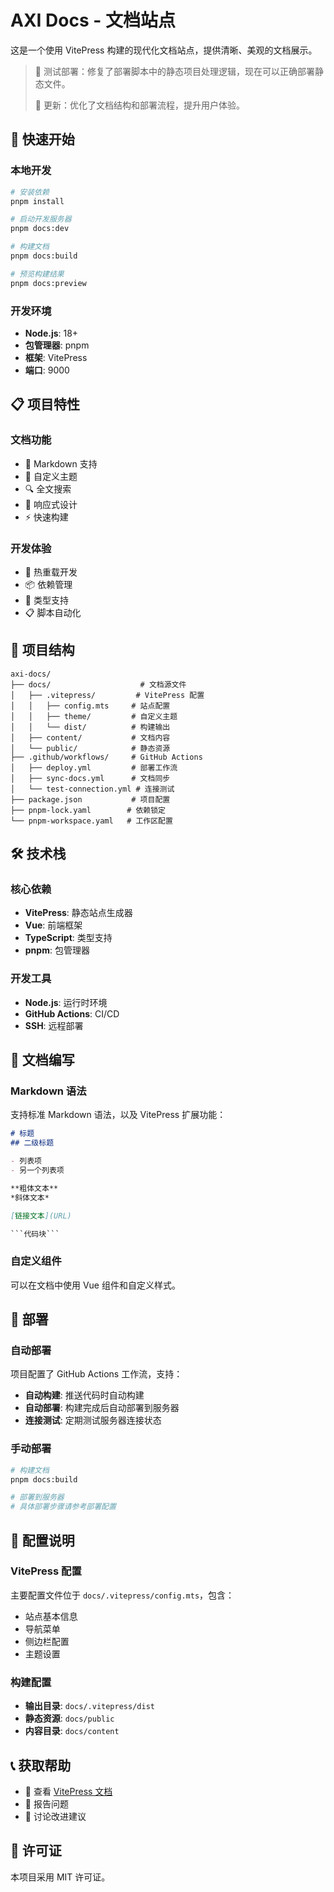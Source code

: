 # AXI Docs - 文档站点

这是一个使用 VitePress 构建的现代化文档站点，提供清晰、美观的文档展示。

> 🚀 测试部署：修复了部署脚本中的静态项目处理逻辑，现在可以正确部署静态文件。
> 
> 📝 更新：优化了文档结构和部署流程，提升用户体验。

## 🚀 快速开始

### 本地开发

```bash
# 安装依赖
pnpm install

# 启动开发服务器
pnpm docs:dev

# 构建文档
pnpm docs:build

# 预览构建结果
pnpm docs:preview
```

### 开发环境

- **Node.js**: 18+
- **包管理器**: pnpm
- **框架**: VitePress
- **端口**: 9000

## 📋 项目特性

### 文档功能
- 📝 Markdown 支持
- 🎨 自定义主题
- 🔍 全文搜索
- 📱 响应式设计
- ⚡ 快速构建

### 开发体验
- 🚀 热重载开发
- 📦 依赖管理
- 🔧 类型支持
- 📋 脚本自动化

## 📁 项目结构

```
axi-docs/
├── docs/                    # 文档源文件
│   ├── .vitepress/         # VitePress 配置
│   │   ├── config.mts     # 站点配置
│   │   ├── theme/         # 自定义主题
│   │   └── dist/          # 构建输出
│   ├── content/           # 文档内容
│   └── public/            # 静态资源
├── .github/workflows/     # GitHub Actions
│   ├── deploy.yml         # 部署工作流
│   ├── sync-docs.yml      # 文档同步
│   └── test-connection.yml # 连接测试
├── package.json           # 项目配置
├── pnpm-lock.yaml        # 依赖锁定
└── pnpm-workspace.yaml   # 工作区配置
```

## 🛠️ 技术栈

### 核心依赖
- **VitePress**: 静态站点生成器
- **Vue**: 前端框架
- **TypeScript**: 类型支持
- **pnpm**: 包管理器

### 开发工具
- **Node.js**: 运行时环境
- **GitHub Actions**: CI/CD
- **SSH**: 远程部署

## 📖 文档编写

### Markdown 语法
支持标准 Markdown 语法，以及 VitePress 扩展功能：

```markdown
# 标题
## 二级标题

- 列表项
- 另一个列表项

**粗体文本**
*斜体文本*

[链接文本](URL)

```代码块```
```

### 自定义组件
可以在文档中使用 Vue 组件和自定义样式。

## 🚀 部署

### 自动部署
项目配置了 GitHub Actions 工作流，支持：

- **自动构建**: 推送代码时自动构建
- **自动部署**: 构建完成后自动部署到服务器
- **连接测试**: 定期测试服务器连接状态

### 手动部署
```bash
# 构建文档
pnpm docs:build

# 部署到服务器
# 具体部署步骤请参考部署配置
```

## 🔧 配置说明

### VitePress 配置
主要配置文件位于 `docs/.vitepress/config.mts`，包含：

- 站点基本信息
- 导航菜单
- 侧边栏配置
- 主题设置

### 构建配置
- **输出目录**: `docs/.vitepress/dist`
- **静态资源**: `docs/public`
- **内容目录**: `docs/content`

## 📞 获取帮助

- 📖 查看 [VitePress 文档](https://vitepress.dev/)
- 🐛 报告问题
- 💬 讨论改进建议

## 📄 许可证

本项目采用 MIT 许可证。